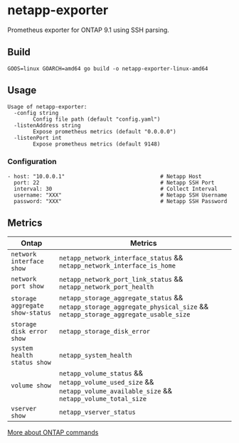 # netapp-exporter

Prometheus exporter for ONTAP 9.1 using SSH parsing.

## Build

```
GOOS=linux GOARCH=amd64 go build -o netapp-exporter-linux-amd64
```

## Usage

```
Usage of netapp-exporter:
  -config string
        Config file path (default "config.yaml")
  -listenAddress string
        Expose prometheus metrics (default "0.0.0.0")
  -listenPort int
        Expose prometheus metrics (default 9148)
```

### Configuration

```
- host: "10.0.0.1"                              # Netapp Host
  port: 22                                      # Netapp SSH Port
  interval: 30                                  # Collect Interval
  username: "XXX"                               # Netapp SSH Username
  password: "XXX"                               # Netapp SSH Password
```

## Metrics

Ontap | Metrics
--- | ---
`network interface show` | `netapp_network_interface_status` && `netapp_network_interface_is_home`
`network port show` | `netapp_network_port_link_status` && `netapp_network_port_health`
`storage aggregate show-status` | `netapp_storage_aggregate_status` && `netapp_storage_aggregate_physical_size` && `netapp_storage_aggregate_usable_size`
`storage disk error show` | `netapp_storage_disk_error`
`system health status show` | `netapp_system_health`
`volume show` | `netapp_volume_status` && `netapp_volume_used_size` && `netapp_volume_available_size` && `netapp_volume_total_size`
`vserver show` | `netapp_vserver_status`

[More about ONTAP commands](https://docs.netapp.com/ontap-9/topic/com.netapp.doc.dot-cm-cmpr-910/home.html)
